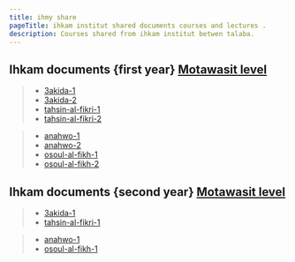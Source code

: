 ```yaml
---
title: ihmy share
pageTitle: ihkam institut shared documents courses and lectures .
description: Courses shared from ihkam institut betwen talaba.
---
```


## Ihkam documents {first year} [Motawasit level](2024) 

> * [3akida-1](./docs/3akida )
> * [3akida-2](./docs/3akida-2 )
> * [tahsin-al-fikri-1](./docs/tahsin-al-fikri )
> * [tahsin-al-fikri-2](./docs/tahsin-al-fikri-2 )

> * [anahwo-1](./docs/anahwo )
> * [anahwo-2](./docs/anahwo-2 )
> * [osoul-al-fikh-1](./docs/osoul-al-fikh )
> * [osoul-al-fikh-2](./docs/osoul-al-fikh-2 )

## Ihkam documents {second year} [Motawasit level](2025) 

> * [3akida-1](./docs/3akida-25 )
> * [tahsin-al-fikri-1](./docs/tahsin-al-fikri-25 )

> * [anahwo-1](./docs/anahwo-25 )
> * [osoul-al-fikh-1](./docs/osoul-al-fikh-25 )



